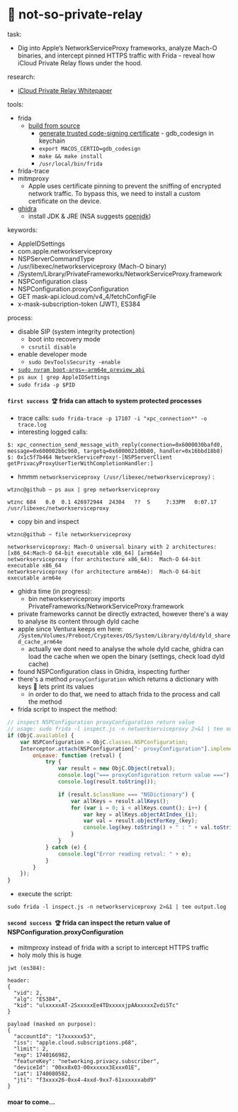 #  not-so-private-relay

task:
- Dig into Apple’s NetworkServiceProxy frameworks, analyze Mach-O binaries, and intercept pinned HTTPS traffic with Frida - reveal how iCloud Private Relay flows under the hood.

research:
- [iCloud Private Relay Whitepaper](https://www.apple.com/privacy/docs/iCloud_Private_Relay_Overview_Dec2021.PDF)


tools:
- frida
  - [build from source](https://github.com/frida/frida)
    - [generate trusted code-signing certificate](https://sourceware.org/gdb/wiki/PermissionsDarwin) - gdb_codesign in keychain
    - ```export MACOS_CERTID=gdb_codesign```
    - ```make && make install```
    - ```/usr/local/bin/frida ```
- frida-trace
- mitmproxy
  - Apple uses certificate pinning to prevent the sniffing of encrypted network traffic. To bypass this, we need to install a custom certificate on the device.
- [ghidra](https://github.com/NationalSecurityAgency/ghidra)
  - install JDK & JRE (NSA suggests [openjdk](https://adoptium.net/temurin/releases/))

keywords:
- AppleIDSettings
- com.apple.networkserviceproxy
- NSPServerCommandType
- /usr/libexec/networkserviceproxy (Mach-O binary)
- /System/Library/PrivateFrameworks/NetworkServiceProxy.framework
- NSPConfiguration class
- NSPConfiguration.proxyConfiguration
- GET mask-api.icloud.com/v4_4/fetchConfigFile
- x-mask-subscription-token (JWT), ES384

process:
- disable SIP (system integrity protection) 
  - boot into recovery mode
  - ```csrutil disable```
- enable developer mode
  - ```sudo DevToolsSecurity -enable```
- [```sudo nvram boot-args=-arm64e_preview_abi```](https://developer.apple.com/documentation/driverkit/debugging_and_testing_system_extensions)
- ```ps aux | grep AppleIDSettings```
- ```sudo frida -p $PID```

#### `first success 🏆` frida can attach to system protected processes

- trace calls: 
```sudo frida-trace -p 17107 -i "xpc_connection*" -o trace.log```
- interesting logged calls:
```console
$: xpc_connection_send_message_with_reply(connection=0x6000030bafd0, message=0x600002bbc960, targetq=0x6000021d0b80, handler=0x16bbd18b8)
$: 0x1c5f7b464 NetworkServiceProxy!-[NSPServerClient getPrivacyProxyUserTierWithCompletionHandler:]
```

- hmmm `networkserviceproxy (/usr/libexec/networkserviceproxy)` :
```console
wtznc@github ~ ps aux | grep networkserviceproxy

wtznc 684   0.0  0.1 426972944  24304   ??  S     7:33PM   0:07.17 /usr/libexec/networkserviceproxy
```
- copy bin and inspect
```console
wtznc@github ~ file networkserviceproxy

networkserviceproxy: Mach-O universal binary with 2 architectures: [x86_64:Mach-O 64-bit executable x86_64] [arm64e]
networkserviceproxy (for architecture x86_64):	Mach-O 64-bit executable x86_64
networkserviceproxy (for architecture arm64e):	Mach-O 64-bit executable arm64e
```

- ghidra time (in progress):
  - bin networkserviceproxy imports PrivateFrameworks/NetworkServiceProxy.framework
- private frameworks cannot be directly extracted, however there's a way to analyse its content through dyld cache
- apple since Ventura keeps em here:  
```/System/Volumes/Preboot/Cryptexes/OS/System/Library/dyld/dyld_shared_cache_arm64e```
  - actually we dont need to analyse the whole dyld cache, ghidra can load the cache when we open the binary (settings, check load dyld cache)
- found NSPConfiguration class in Ghidra, inspecting further
- there's a method `proxyConfiguration` which returns a dictionary with keys 🔑 lets print its values
  - in order to do that, we need to attach frida to the process and call the method
- frida script to inspect the method:
```js
// inspect NSPConfiguration proxyConfiguration return value
// usage: sudo frida -l inspect.js -n networkserviceproxy 2>&1 | tee output.log
if (ObjC.available) {
    var NSPConfiguration = ObjC.classes.NSPConfiguration;
    Interceptor.attach(NSPConfiguration["- proxyConfiguration"].implementation, {
        onLeave: function (retval) {
            try {
                var result = new ObjC.Object(retval);
                console.log("=== proxyConfiguration return value ===");
                console.log(result.toString());

                if (result.$className === "NSDictionary") {
                    var allKeys = result.allKeys();
                    for (var i = 0; i < allKeys.count(); i++) {
                        var key = allKeys.objectAtIndex_(i);
                        var val = result.objectForKey_(key);
                        console.log(key.toString() + " : " + val.toString());
                    }
                }
            } catch (e) {
                console.log("Error reading retval: " + e);
            }
        }
    });
}
```
- execute the script:
```console
sudo frida -l inspect.js -n networkserviceproxy 2>&1 | tee output.log
```
#### `second success 🏆` frida can inspect the return value of NSPConfiguration.proxyConfiguration


- mitmproxy instead of frida with a script to intercept HTTPS traffic
- holy moly this is huge
```console
jwt (es384):

header:
{
  "vid": 2,
  "alg": "ES384",
  "kid": "ulxxxxxAT-2SxxxxxEe4TDxxxxxjpAAxxxxxZvdi5Tc"
}

payload (masked on purpose):
{
  "accountId": "17xxxxxx53",
  "iss": "apple.cloud.subscriptions.p68",
  "limit": 2,
  "exp": 1740166982,
  "featureKey": "networking.privacy.subscriber",
  "deviceId": "00xx8x03-00xxxxxx3Exxx01E",
  "iat": 1740080582,
  "jti": "f3xxxx26-0xx4-4xxd-9xx7-61xxxxxxabd9"
}
```

#### moar to come...
